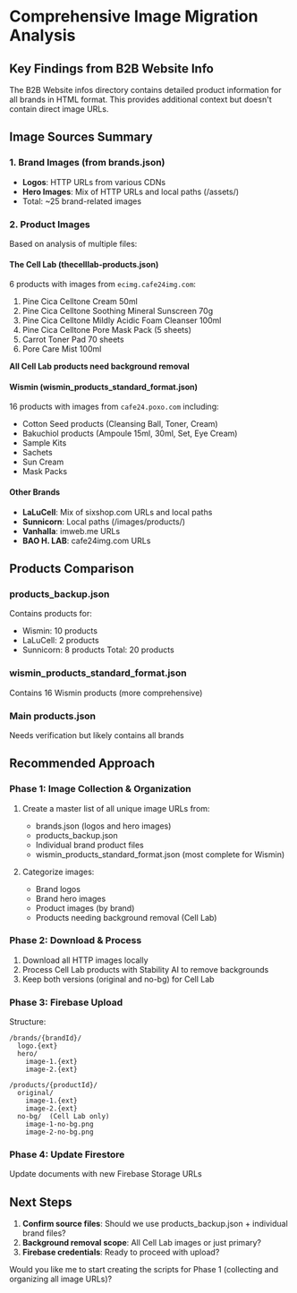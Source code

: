 # Comprehensive Image Migration Analysis

## Key Findings from B2B Website Info

The B2B Website infos directory contains detailed product information for all brands in HTML format. This provides additional context but doesn't contain direct image URLs.

## Image Sources Summary

### 1. Brand Images (from brands.json)
- **Logos**: HTTP URLs from various CDNs
- **Hero Images**: Mix of HTTP URLs and local paths (/assets/)
- Total: ~25 brand-related images

### 2. Product Images
Based on analysis of multiple files:

#### The Cell Lab (thecelllab-products.json)
6 products with images from `ecimg.cafe24img.com`:
1. Pine Cica Celltone Cream 50ml
2. Pine Cica Celltone Soothing Mineral Sunscreen 70g
3. Pine Cica Celltone Mildly Acidic Foam Cleanser 100ml
4. Pine Cica Celltone Pore Mask Pack (5 sheets)
5. Carrot Toner Pad 70 sheets
6. Pore Care Mist 100ml

**All Cell Lab products need background removal**

#### Wismin (wismin_products_standard_format.json)
16 products with images from `cafe24.poxo.com` including:
- Cotton Seed products (Cleansing Ball, Toner, Cream)
- Bakuchiol products (Ampoule 15ml, 30ml, Set, Eye Cream)
- Sample Kits
- Sachets
- Sun Cream
- Mask Packs

#### Other Brands
- **LaLuCell**: Mix of sixshop.com URLs and local paths
- **Sunnicorn**: Local paths (/images/products/)
- **Vanhalla**: imweb.me URLs
- **BAO H. LAB**: cafe24img.com URLs

## Products Comparison

### products_backup.json
Contains products for:
- Wismin: 10 products
- LaLuCell: 2 products  
- Sunnicorn: 8 products
Total: 20 products

### wismin_products_standard_format.json
Contains 16 Wismin products (more comprehensive)

### Main products.json
Needs verification but likely contains all brands

## Recommended Approach

### Phase 1: Image Collection & Organization
1. Create a master list of all unique image URLs from:
   - brands.json (logos and hero images)
   - products_backup.json
   - Individual brand product files
   - wismin_products_standard_format.json (most complete for Wismin)

2. Categorize images:
   - Brand logos
   - Brand hero images
   - Product images (by brand)
   - Products needing background removal (Cell Lab)

### Phase 2: Download & Process
1. Download all HTTP images locally
2. Process Cell Lab products with Stability AI to remove backgrounds
3. Keep both versions (original and no-bg) for Cell Lab

### Phase 3: Firebase Upload
Structure:
```
/brands/{brandId}/
  logo.{ext}
  hero/
    image-1.{ext}
    image-2.{ext}
    
/products/{productId}/
  original/
    image-1.{ext}
    image-2.{ext}
  no-bg/  (Cell Lab only)
    image-1-no-bg.png
    image-2-no-bg.png
```

### Phase 4: Update Firestore
Update documents with new Firebase Storage URLs

## Next Steps

1. **Confirm source files**: Should we use products_backup.json + individual brand files?
2. **Background removal scope**: All Cell Lab images or just primary?
3. **Firebase credentials**: Ready to proceed with upload?

Would you like me to start creating the scripts for Phase 1 (collecting and organizing all image URLs)?

